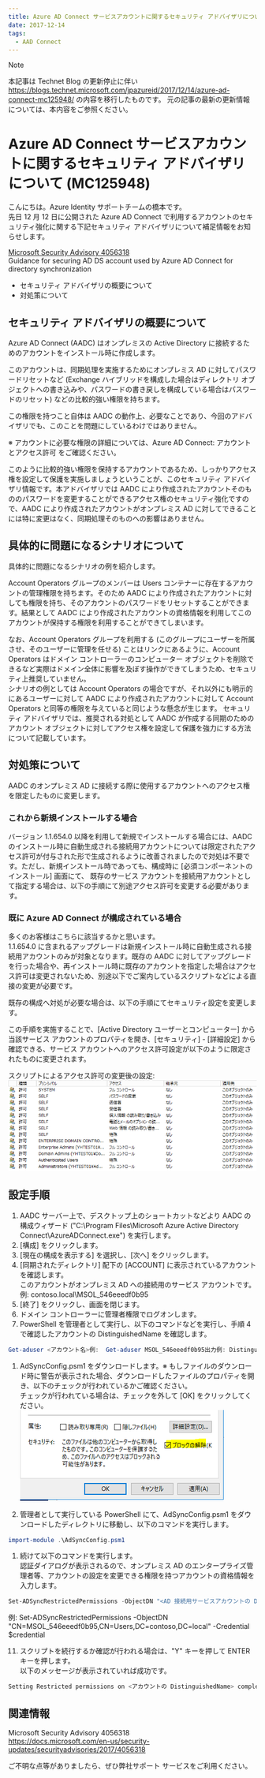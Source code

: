 ```yaml
---
title: Azure AD Connect サービスアカウントに関するセキュリティ アドバイザリについて (MC125948)
date: 2017-12-14
tags:
  - AAD Connect
---
```


> [!NOTE]
> 本記事は Technet Blog の更新停止に伴い https://blogs.technet.microsoft.com/jpazureid/2017/12/14/azure-ad-connect-mc125948/ の内容を移行したものです。
> 元の記事の最新の更新情報については、本内容をご参照ください。

# Azure AD Connect サービスアカウントに関するセキュリティ アドバイザリについて (MC125948)  

こんにちは。Azure Identity サポートチームの橋本です。  
先日 12 月 12 日に公開された Azure AD Connect で利用するアカウントのセキュリティ強化に関する下記セキュリティ アドバイザリについて補足情報をお知らせします。  

[Microsoft Security Advisory 4056318](https://docs.microsoft.com/en-us/security-updates/securityadvisories/2017/4056318)  
Guidance for securing AD DS account used by Azure AD Connect for directory synchronization  

- セキュリティ アドバイザリの概要について  
- 対処策について  

## セキュリティ アドバイザリの概要について

Azure AD Connect (AADC) はオンプレミスの Active Directory に接続するためのアカウントをインストール時に作成します。  

このアカウントは、同期処理を実施するためにオンプレミス AD に対してパスワードリセットなど (Exchange ハイブリッドを構成した場合はディレクトリ オブジェクトへの書き込みや、パスワードの書き戻しを構成している場合はパスワードのリセット) などの比較的強い権限を持ちます。  

この権限を持つこと自体は AADC の動作上、必要なことであり、今回のアドバイザリでも、このことを問題にしているわけではありません。  

※ アカウントに必要な権限の詳細については、Azure AD Connect: アカウントとアクセス許可 をご確認ください。  

このように比較的強い権限を保持するアカウントであるため、しっかりアクセス権を設定して保護を実施しましょうということが、このセキュリティ アドバイザリ情報です。本アドバイザリでは AADC により作成されたアカウントそのもののパスワードを変更することができるアクセス権のセキュリティ強化ですので、AADC により作成されたアカウントがオンプレミス AD に対してできることには特に変更はなく、同期処理そのものへの影響はありません。  

## 具体的に問題になるシナリオについて

具体的に問題になるシナリオの例を紹介します。  

Account Operators グループのメンバーは Users コンテナーに存在するアカウントの管理権限を持ちます。そのため AADC により作成されたアカウントに対しても権限を持ち、そのアカウントのパスワードをリセットすることができます。結果として AADC により作成されたアカウントの資格情報を利用してこのアカウントが保持する権限を利用することができてしまいます。  

なお、Account Operators グループを利用する (このグループにユーザーを所属させ、そのユーザーに管理を任せる) ことはリンクにあるように、Account Operators はドメイン コントローラーのコンピューター オブジェクトを削除できるなど実際はドメイン全体に影響を及ぼす操作ができてしまうため、セキュリティ上推奨していません。  
シナリオの例としては Account Operators の場合ですが、それ以外にも明示的にあるユーザーに対して AADC により作成されたアカウントに対して Account Operators と同等の権限を与えていると同じような懸念が生じます。 セキュリティ アドバイザリでは、推奨される対処として AADC が作成する同期のためのアカウント オブジェクトに対してアクセス権を設定して保護を強力にする方法について記載しています。  

## 対処策について

AADC のオンプレミス AD に接続する際に使用するアカウントへのアクセス権を限定したものに変更します。  

### これから新規インストールする場合

バージョン 1.1.654.0 以降を利用して新規でインストールする場合には、AADC のインストール時に自動生成される接続用アカウントについては限定されたアクセス許可が付与された形で生成されるように改善されましたので対処は不要です。ただし、新規インストール時であっても、構成時に [必須コンポーネントのインストール] 画面にて、 既存のサービス アカウントを接続用アカウントとして指定する場合は、以下の手順にて別途アクセス許可を変更する必要があります。  

### 既に Azure AD Connect が構成されている場合  

多くのお客様はこちらに該当するかと思います。  
1.1.654.0 に含まれるアップグレードは新規インストール時に自動生成される接続用アカウントのみが対象となります。既存の AADC に対してアップグレードを行った場合や、再インストール時に既存のアカウントを指定した場合はアクセス許可は変更されないため、別途以下でご案内しているスクリプトなどによる直接の変更が必要です。  

既存の構成へ対処が必要な場合は、以下の手順にてセキュリティ設定を変更します。  

この手順を実施することで、[Active Directory ユーザーとコンピューター] から当該サービス アカウントのプロパティを開き、[セキュリティ] - [詳細設定] から確認できる、サービス アカウントへのアクセス許可設定が以下のように限定されたものに変更されます。  

スクリプトによるアクセス許可の変更後の設定:  
![](./azure-ad-connect-mc125948/4056318_properties.png)

## 設定手順

1. AADC サーバー上で、デスクトップ上のショートカットなどより AADC の構成ウィザード ("C:\Program Files\Microsoft Azure Active Directory Connect\AzureADConnect.exe") を実行します。  
2. [構成] をクリックします。  
3. [現在の構成を表示する] を選択し、[次へ] をクリックします。  
4. [同期されたディレクトリ] 配下の [ACCOUNT] に表示されているアカウントを確認します。  
このアカウントがオンプレミス AD への接続用のサービス アカウントです。  
例: contoso.local\MSOL_546eeedf0b95  
5. [終了] をクリックし、画面を閉じます。  
6. ドメイン コントローラーに管理者権限でログオンします。  
7. PowerShell を管理者として実行し、以下のコマンドなどを実行し、手順 4 で確認したアカウントの DistinguishedName を確認します。

```powershell
Get-aduser <アカウント名>例:  Get-aduser MSOL_546eeedf0b95出力例: DistinguishedName : CN=MSOL_546eeedf0b95,CN=Users,DC=contoso,DC=local  
```

1. AdSyncConfig.psm1 をダウンロードします。※ もしファイルのダウンロード時に警告が表示された場合、ダウンロードしたファイルのプロパティを開き、以下のチェックが行われているかご確認ください。  
チェックが行われている場合は、チェックを外して [OK] をクリックしてください。  
![](./azure-ad-connect-mc125948/4056318_unblock.png)  

1. 管理者として実行している PowerShell にて、AdSyncConfig.psm1 をダウンロードしたディレクトリに移動し、以下のコマンドを実行します。  

```powershell
import-module .\AdSyncConfig.psm1  
```

1. 続けて以下のコマンドを実行します。  
認証ダイアログが表示されるので、オンプレミス AD のエンタープライズ管理者等、アカウントの設定を変更できる権限を持つアカウントの資格情報を入力します。  

```powershell
Set-ADSyncRestrictedPermissions -ObjectDN "<AD 接続用サービスアカウントの DistinguishedName>" -Credential $credential  
```

例: Set-ADSyncRestrictedPermissions -ObjectDN "CN=MSOL_546eeedf0b95,CN=Users,DC=contoso,DC=local" -Credential $credential  

11. スクリプトを続行するか確認が行われる場合は、"Y" キーを押して ENTER キーを押します。  
以下のメッセージが表示されていれば成功です。  

```powershell
Setting Restricted permissions on <アカウントの DistinguishedName> completed successfully.
```

## 関連情報

Microsoft Security Advisory 4056318  
https://docs.microsoft.com/en-us/security-updates/securityadvisories/2017/4056318  

ご不明な点等がありましたら、ぜひ弊社サポート サービスをご利用ください。  
